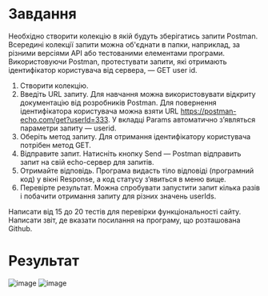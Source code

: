 # Завдання

Необхідно створити колекцію в якій будуть зберігатись запити Postman.
Всередині колекції запити можна об&#39;єднати в папки, наприклад, за різними
версіями API або тестованими елементами програми.
Використовуючи Postman, протестувати запити, які отримають
ідентифікатор користувача від сервера, — GET user id.
1. Створити колекцію.
2. Введіть URL запиту. Для навчання можна використовувати відкриту
документацію від розробників Postman. Для повернення ідентифікатора
користувача можна взяти URL https://postman-echo.com/get?userId=333. У вкладці
Params автоматично з’являться параметри запиту — userid.
3. Оберіть метод запиту. Для отримання ідентифікатору користувача
потрібен метод GET.
4. Відправите запит. Натисніть кнопку Send — Postman відправить запит
на свій echo-сервер для запитів.
5. Отримайте відповідь. Програма видасть тіло відповіді (програмний
код) у вікні Response, а код статусу з’явиться в меню вище.
6. Перевірте результат. Можна спробувати запустити запит кілька разів
і побачити отримання запиту для різних значень userIds.

Написати від 15 до 20 тестів для перевірки функціональності сайту.  
Написати звіт, де вказати посилання на програму, що розташована Github.

# Результат
![image](https://user-images.githubusercontent.com/72568844/206917570-cfeaba07-6ae0-4b47-a308-56741d3ad33e.png)
![image](https://user-images.githubusercontent.com/72568844/206917573-52ff8899-93ea-49e6-b32f-e82ab954693f.png)
